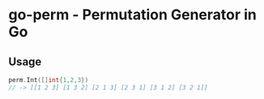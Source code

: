 # go-perm - Permutation Generator in Go

## Usage

```go
perm.Int([]int{1,2,3})
// -> [[1 2 3] [1 3 2] [2 1 3] [2 3 1] [3 1 2] [3 2 1]]
```
